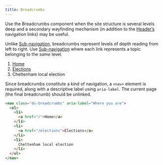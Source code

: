 ```yaml
---
title: Breadcrumbs
---
```


Use the Breadcrumbs component when the site structure is several levels deep and a secondary wayfinding mechanism (in addition to the [Header’s]({{site.basedir}}/components/header) navigation links) may be useful.

Unlike [Sub-navigation]({{site.basedir}}/components/subnavigation), breadcrumbs represent levels of depth reading from left to right. Use [Sub-navigation]({{site.basedir}}/components/subnavigation) where each link represents a topic belonging to the _same_ level.

<div class="ds-scope">
  <nav class="ds-breadcrumbs" aria-label="Where you are">
    <ol>
      <li>
        <a href="/">Home</a>
      </li>
      <li>
        <a href="https://whocanivotefor.co.uk/elections/">Elections</a>
      </li>
      <li>
        Cheltenham local election
      </li>
    </ol>
  </nav>
</div>

Since breadcrumbs constitute a kind of navigation, a `<nav>` element is required, along with a descriptive label using `aria-label`. The current page (the final breadcrumb) should be unlinked.

```html
<nav class="ds-breadcrumbs" aria-label="Where you are">
  <ol>
    <li>
      <a href="/">Home</a>
    </li>
    <li>
      <a href="/elections">Elections</a>
    </li>
    <li>
      Cheltenham local election
    </li>
  </ol>
</nav>
```